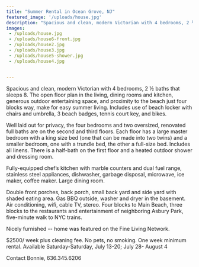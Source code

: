 ```yaml
---
title: "Summer Rental in Ocean Grove, NJ"
featured_image: '/uploads/house.jpg'
description: "Spacious and clean, modern Victorian with 4 bedrooms, 2 ½ baths that sleeps 8."
images:
 - /uploads/house.jpg
 - /uploads/house6-front.jpg
 - /uploads/house2.jpg
 - /uploads/house3.jpg
 - /uploads/house5-shower.jpg
 - /uploads/house4.jpg


---
```


Spacious and clean, modern Victorian with 4 bedrooms, 2 ½ baths that sleeps 8. The open floor plan in the living, dining rooms and kitchen, generous outdoor entertaining space, and proximity to the beach just four blocks way, make for easy summer living. Includes use of beach locker with chairs and umbrella, 3 beach badges, tennis court key, and bikes.

Well laid out for privacy, the four bedrooms and two oversized, renovated full baths are on the second and third floors. Each floor has a large master bedroom with a king size bed (one that can be made into two twins) and a smaller bedroom, one with a trundle bed, the other a full-size bed.  Includes all linens. There is a half-bath on the first floor and a heated outdoor shower and dressing room.

Fully-equipped chef’s kitchen with marble counters and dual fuel range, stainless steel appliances, dishwasher, garbage disposal, microwave, ice maker, coffee maker. Large dining room.

Double front porches, back porch, small back yard and side yard with shaded eating area. Gas BBQ outside, washer and dryer in the basement. Air conditioning, wifi, cable TV, stereo. Four blocks to Main Beach, three blocks to the restaurants and entertainment of neighboring Asbury Park, five-minute walk to NYC trains.

Nicely furnished -- home was featured on the Fine Living Network.

$2500/ week plus cleaning fee. No pets, no smoking. One week minimum rental.  Available Saturday-Saturday, July 13-20; July 28- August 4

Contact Bonnie, 636.345.6206
